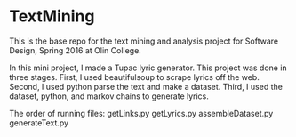 # TextMining
This is the base repo for the text mining and analysis project for Software Design, Spring 2016 at Olin College.

In this mini project, I made a Tupac lyric generator.  This project was done in three stages.  First, I used beautifulsoup to scrape lyrics off the web.  Second, I used python parse the text and make a dataset.  Third, I used the dataset, python, and markov chains to generate lyrics.

The order of running files:
getLinks.py
getLyrics.py
assembleDataset.py
generateText.py
